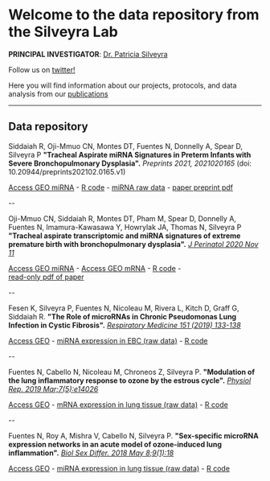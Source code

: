 # Welcome to the data repository from the Silveyra Lab

**PRINCIPAL INVESTIGATOR**:   [Dr. Patricia Silveyra](https://www.linkedin.com/in/patriciasilveyra)

Follow us on [twitter!](https://twitter.com/silveyralab?lang=en)

Here you will find information about our projects, protocols, and data analysis from our [publications](http://www.ncbi.nlm.nih.gov/myncbi/browse/collection/43899845/?sort=date&direction=descending)

---------
## Data repository

Siddaiah R, Oji-Mmuo CN, Montes DT, Fuentes N, Donnelly A, Spear D, Silveyra P **"Tracheal Aspirate miRNA Signatures in Preterm Infants with Severe Bronchopulmonary Dysplasia".** *Preprints 2021, 2021020165* (doi: 10.20944/preprints202102.0165.v1)

[Access GEO miRNA](https://www.ncbi.nlm.nih.gov/geo/query/acc.cgi?acc=GSE165828) - 
[R code](https://github.com/psilveyra/silveyralab/blob/master/BPDmildmodvsSevere.Rmd) -
[miRNA raw data](https://github.com/psilveyra/silveyralab/blob/master/BPD_RTPCR_Silveyra.xls) -
[paper preprint pdf](https://github.com/psilveyra/silveyralab/blob/master/preprints202102.0165.v1.pdf)

--

Oji-Mmuo CN, Siddaiah R, Montes DT, Pham M, Spear D, Donnelly A, Fuentes N, Imamura-Kawasawa Y, Howrylak JA, Thomas N, Silveyra P
**"Tracheal aspirate transcriptomic and miRNA signatures of extreme premature birth with bronchopulmonary dysplasia".** [*J Perinatol 2020 Nov 11*](https://www.nature.com/articles/s41372-020-00868-9)

[Access GEO miRNA](https://www.ncbi.nlm.nih.gov/geo/query/acc.cgi?&acc=GSE156055) -
[Access GEO mRNA](https://www.ncbi.nlm.nih.gov/geo/query/acc.cgi?acc=GSE156028)  -
[R code](https://github.com/psilveyra/silveyralab/blob/master/BPDanalysisfinal.Rmd) -  
[read-only pdf of paper](https://rdcu.be/caCWg)

--

Fesen K, Silveyra P, Fuentes N, Nicoleau M, Rivera L, Kitch D, Graff G, Siddaiah R. 
**"The Role of microRNAs in Chronic Pseudomonas Lung Infection in Cystic Fibrosis".** [*Respiratory Medicine 151 (2019) 133-138*](https://www.resmedjournal.com/article/S0954-6111(19)30133-7/fulltext)

[Access GEO](https://www.ncbi.nlm.nih.gov/geo/query/acc.cgi?acc=GSE130159) -
[miRNA expression in EBC (raw data)](http://psilveyra.github.io/silveyralab/CF_RTPCR_Silveyra.xls)  -
[R code](https://github.com/psilveyra/silveyralab/blob/master/CFanalysis.Rmd)

--

Fuentes N, Cabello N, Nicoleau M, Chroneos Z, Silveyra P. 
**"Modulation of the lung inflammatory response to ozone by the estrous cycle".** [*Physiol Rep. 2019 Mar;7(5):e14026*](https://physoc.onlinelibrary.wiley.com/doi/full/10.14814/phy2.14026)

[Access GEO](https://www.ncbi.nlm.nih.gov/geo/query/acc.cgi?acc=GSE123276) -
[mRNA expression in lung tissue (raw data)](http://psilveyra.github.io/silveyralab/GA_RTPCR_Silveyra.xls) -
[R code](https://github.com/psilveyra/silveyralab/blob/master/Array.Rmd)

--

Fuentes N, Roy A, Mishra V, Cabello N, Silveyra P. 
**"Sex-specific microRNA expression networks in an acute model of ozone-induced lung inflammation".** [*Biol Sex Differ. 2018 May 8;9(1):18*](https://bsd.biomedcentral.com/articles/10.1186/s13293-018-0177-7)

[Access GEO](https://www.ncbi.nlm.nih.gov/geo/query/acc.cgi?acc=GSE111667) -
[miRNA expression in lung tissue (raw data)](http://psilveyra.github.io/silveyralab/miGA_RTPCR_Silveyra.xls) -
[R code](https://github.com/psilveyra/silveyralab/blob/master/ArraymiRNAmouse.Rmd)

